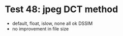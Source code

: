 # Test 48: jpeg DCT method

* default, float, islow, none all ok DSSIM
* no improvement in file size